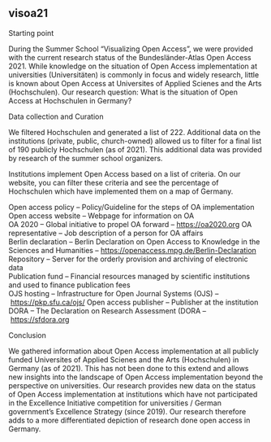 ## visoa21
Starting point

During the Summer School “Visualizing Open Access”, we were provided with the current research status of the Bundesländer-Atlas Open Access 2021. While knowledge on the situation of Open Access implementation at universities (Universitäten) is commonly in focus and widely research, little is known about Open Access at Universites of Applied Scienes and the Arts (Hochschulen). Our research question: What is the situation of Open Access at Hochschulen in Germany? 

Data collection and Curation

We filtered Hochschulen and generated a list of 222. Additional data on the institutions (private, public, church-owned) allowed us to filter for a final list of 190 publicly Hochschulen (as of 2021). This additional data was provided by research of the summer school organizers. 

Institutions implement Open Access based on a list of criteria. On our website, you can filter these criteria and see the percentage of Hochschulen which have implemented them on a map of Germany. 

Open access policy – Policy/Guideline for the steps of OA implementation	
Open access website – Webpage for information on OA 	
OA 2020	– Global initiative to propel OA forward – https://oa2020.org
OA representative – Job description of a person for OA affairs	
Berlin declaration – Berlin Declaration on Open Access to Knowledge in the Sciences and Humanities – https://openaccess.mpg.de/Berlin-Declaration
Repository – Server for the orderly provision and archiving of electronic data	
Publication fund – Financial resources managed by scientific institutions and used to finance publication fees	
OJS hosting – Infrastructure for Open Journal Systems (OJS) – https://pkp.sfu.ca/ojs/
Open access publisher – Publisher at the institution	
DORA – The Declaration on Research Assessment (DORA – https://sfdora.org

Conclusion 

We gathered information about Open Access implementation at all publicly funded Universites of Applied Scienes and the Arts (Hochschulen) in Germany (as of 2021). This has not been done to this extend and allows new insights into the landscape of Open Access implementation beyond the perspective on universities. Our research provides new data on the status of Open Access implementation at institutions which have not participated in the Excellence Initiative competition for universities / German government’s Excellence Strategy (since 2019). Our research therefore adds to a more differentiated depiction of research done open access in Germany. 
